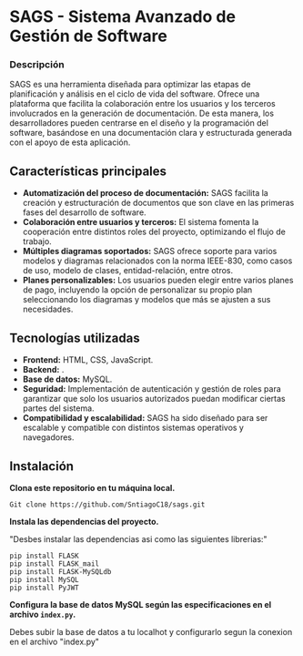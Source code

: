 
# SAGS - Sistema Avanzado de Gestión de Software

### Descripción
SAGS es una herramienta diseñada para optimizar las etapas de planificación y análisis en el ciclo de vida del software. Ofrece una plataforma que facilita la colaboración entre los usuarios y los terceros involucrados en la generación de documentación. De esta manera, los desarrolladores pueden centrarse en el diseño y la programación del software, basándose en una documentación clara y estructurada generada con el apoyo de esta aplicación.

## Características principales
- **Automatización del proceso de documentación:** SAGS facilita la creación y estructuración de documentos que son clave en las primeras fases del desarrollo de software.
- **Colaboración entre usuarios y terceros:** El sistema fomenta la cooperación entre distintos roles del proyecto, optimizando el flujo de trabajo.
- **Múltiples diagramas soportados:** SAGS ofrece soporte para varios modelos y diagramas relacionados con la norma IEEE-830, como casos de uso, modelo de clases, entidad-relación, entre otros.
- **Planes personalizables:** Los usuarios pueden elegir entre varios planes de pago, incluyendo la opción de personalizar su propio plan seleccionando los diagramas y modelos que más se ajusten a sus necesidades.

## Tecnologías utilizadas
- **Frontend:** HTML, CSS, JavaScript.
- **Backend:** .
- **Base de datos:** MySQL.
- **Seguridad:** Implementación de autenticación y gestión de roles para garantizar que solo los usuarios autorizados puedan modificar ciertas partes del sistema.
- **Compatibilidad y escalabilidad:** SAGS ha sido diseñado para ser escalable y compatible con distintos sistemas operativos y navegadores.

 

## Instalación 

 

**Clona este repositorio en tu máquina local.** 

    Git clone https://github.com/SntiagoC18/sags.git

**Instala las dependencias del proyecto.** 

   "Desbes instalar las dependencias asi como las siguientes librerias:"

    pip install FLASK
    pip install FLASK_mail
    pip install FLASK-MySQLdb
    pip install MySQL
    pip install PyJWT
    

**Configura la base de datos MySQL según las especificaciones en el archivo `index.py`.** 

  Debes subir la base de datos a tu localhot y configurarlo segun la conexion en el archivo 
  "index.py"
  



 
